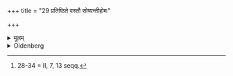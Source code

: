+++
title = "29 प्रतिष्ठिते वस्तौ सोष्यन्तीहोमः"

+++

<details><summary>मूलम्</summary>

प्रतिष्ठिते वस्तौ सोष्यन्तीहोमः २९
</details>

<details><summary>Oldenberg</summary>

28 [^fn_1015]. When the child is appearing, the sacrifice for the woman in labour (is to be performed) - 

[^fn_1015]: 28-34 = II, 7, 13 seqq.
</details>

